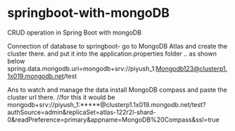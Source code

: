 # springboot-with-mongoDB
CRUD operation in Spring Boot with mongoDB


Connection of database to springboot-
 go to MongoDB Atlas and create the cluster there.
 and put it into the application.properties folder .. as shown below 
   spring.data.mongodb.uri=mongodb+srv://piyush_1:Mongodb123@clusterp1.1x019.mongodb.net/test

Ans to watch and manage the data install MongoDB compass and paste the cluster url there. 
 //for this it would be 
   mongodb+srv://piyush_1:*****@clusterp1.1x019.mongodb.net/test?authSource=admin&replicaSet=atlas-122r2l-shard-0&readPreference=primary&appname=MongoDB%20Compass&ssl=true
